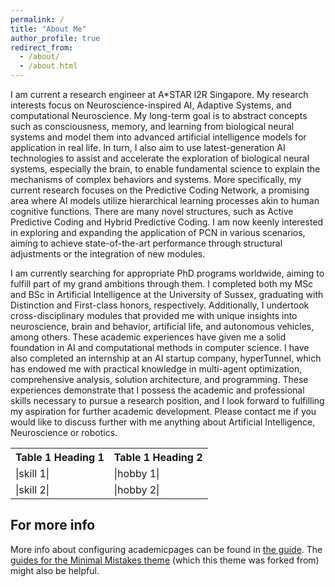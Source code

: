 ```yaml
---
permalink: /
title: "About Me"
author_profile: true
redirect_from: 
  - /about/
  - /about.html
---
```


I am current a research engineer at A*STAR I2R Singapore. My research interests focus on Neuroscience-inspired AI, Adaptive Systems, and computational Neuroscience. My long-term goal is to abstract concepts such as consciousness, memory, and learning from biological neural systems and model them into advanced artificial intelligence models for application in real life. In turn, I also aim to use latest-generation AI technologies to assist and accelerate the exploration of biological neural systems, especially the brain, to enable fundamental science to explain the mechanisms of complex behaviors and systems. More specifically, my current research focuses on the Predictive Coding Network, a promising area where AI models utilize hierarchical learning processes akin to human cognitive functions. There are many novel structures, such as Active Predictive Coding and Hybrid Predictive Coding. I am now keenly interested in exploring and expanding the application of PCN in various scenarios, aiming to achieve state-of-the-art performance through structural adjustments or the integration of new modules.


I am currently searching for appropriate PhD programs worldwide, aiming to fulfill part of my grand ambitions through them. I completed both my MSc and BSc in Artificial Intelligence at the University of Sussex, graduating with Distinction and First-class honors, respectively. Additionally, I undertook cross-disciplinary modules that provided me with unique insights into neuroscience, brain and behavior, artificial life, and autonomous vehicles, among others. These academic experiences have given me a solid foundation in AI and computational methods in computer science. I have also completed an internship at an AI startup company, hyperTunnel, which has endowed me with practical knowledge in multi-agent optimization, comprehensive analysis, solution architecture, and programming. These experiences demonstrate that I possess the academic and professional skills necessary to pursue a research position, and I look forward to fulfilling my aspiration for further academic development. Please contact me if you would like to discuss further with me anything about Artificial Intelligence, Neuroscience or robotics.

<table>
<tr><th>Table 1 Heading 1 </th>
<th>Table 1 Heading 2</th></tr>
<tr><td>|skill 1|</td><td>|hobby 1|</td></tr> 
<tr><td>|skill 2|</td><td>|hobby 2|</td></tr></table>

For more info
------
More info about configuring academicpages can be found in [the guide](https://academicpages.github.io/markdown/). 
The [guides for the Minimal Mistakes theme](https://mmistakes.github.io/minimal-mistakes/docs/configuration/) (which this theme was forked from) might also be helpful.
